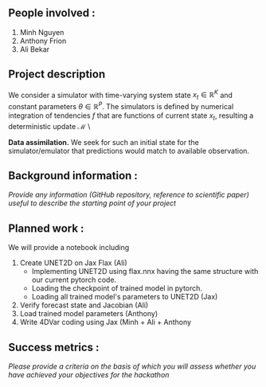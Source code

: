 ## People involved : 
1. Minh Nguyen 
2. Anthony Frion 
3. Ali Bekar

## Project description 

We consider a simulator with time-varying system state $x_t \in \mathbb{R}^K$ and constant parameters $\theta \in \mathbb{R}^P$. The simulators is defined by numerical integration of tendencies $f$ that are functions of current state $x_t$, resulting a deterministic update $\mathcal{M}$ \\

$\textbf{Data assimilation.}$ We seek for such an initial state for the simulator/emulator that predictions would match to available observation.
## Background information : 
*Provide any information (GitHub repository, reference to scientific paper) useful to describe the starting point of your project*  

## Planned work : 
We will provide a notebook including

1. Create UNET2D on Jax Flax (Ali)
   - Implementing UNET2D using flax.nnx having the same structure with our current pytorch code.
   - Loading the checkpoint of trained model in pytorch.
   - Loading all trained model's parameters to UNET2D (Jax)
3. Verify forecast state and Jacobian (Ali)
4. Load trained model parameters (Anthony)
3. Write 4DVar coding using Jax (Minh + Ali + Anthony

## Success metrics : 
*Please provide a criteria on the basis of which you will assess whether you have achieved your objectives for the hackathon*
